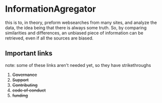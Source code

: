 # InformationAgregator

this is to, in theory, preform websearches from many sites, and analyze the data, the idea being that there is always some truth. So, by comparing similarities and differences, an unbiased piece of information can be retrieved, even if all the sources are biased.

## Important links
note: some of these links aren't needed yet, so they have strikethroughs
	
1. ~~Governance~~
2. ~~Support~~
3. ~~Contributing~~
4. ~~code of conduct~~
5. ~~funding~~
